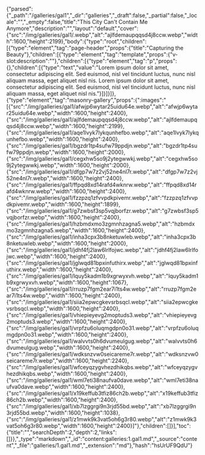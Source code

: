 {"parsed":{"_path":"/galleries/gal1","_dir":"galleries","_draft":false,"_partial":false,"_locale":"","_empty":false,"title":"This City Can't Contain Me Anymore","description":"","layout":"default","cover":{"src":"/img/galleries/gal1/.webp","alt":"ajlfdemaupqqsd4j8ccw.webp","width":1600,"height":2199},"body":{"type":"root","children":[{"type":"element","tag":"page-header","props":{"title":"Capturing the Beauty"},"children":[{"type":"element","tag":"template","props":{"v-slot:description":""},"children":[{"type":"element","tag":"p","props":{},"children":[{"type":"text","value":"Lorem ipsum dolor sit amet, consectetur adipiscing elit. Sed euismod, nisl vel tincidunt luctus, nunc nisl aliquam massa, eget aliquet nisl nis. Lorem ipsum dolor sit amet, consectetur adipiscing elit. Sed euismod, nisl vel tincidunt luctus, nunc nisl aliquam massa, eget aliquet nisl nis."}]}]}]},{"type":"element","tag":"masonry-gallery","props":{":images":"[{\"src\":\"/img/galleries/gal1/afwjp6wytar25uidu64e.webp\",\"alt\":\"afwjp6wytar25uidu64e.webp\",\"width\":1600,\"height\":2400},{\"src\":\"/img/galleries/gal1/ajlfdemaupqqsd4j8ccw.webp\",\"alt\":\"ajlfdemaupqqsd4j8ccw.webp\",\"width\":1600,\"height\":2199},{\"src\":\"/img/galleries/gal1/aqe1lvyk7lykqunhefbo.webp\",\"alt\":\"aqe1lvyk7lykqunhefbo.webp\",\"width\":1600,\"height\":2400},{\"src\":\"/img/galleries/gal1/bgzdr1tp4sufw79ppdjn.webp\",\"alt\":\"bgzdr1tp4sufw79ppdjn.webp\",\"width\":1600,\"height\":2000},{\"src\":\"/img/galleries/gal1/cegxhw5so9j2ytegwwkj.webp\",\"alt\":\"cegxhw5so9j2ytegwwkj.webp\",\"width\":1600,\"height\":2000},{\"src\":\"/img/galleries/gal1/dfgp7w7z2vj52ne4nl7r.webp\",\"alt\":\"dfgp7w7z2vj52ne4nl7r.webp\",\"width\":1600,\"height\":2400},{\"src\":\"/img/galleries/gal1/ffpqd8xd14rafd4wknrw.webp\",\"alt\":\"ffpqd8xd14rafd4wknrw.webp\",\"width\":1600,\"height\":2400},{\"src\":\"/img/galleries/gal1/fzzpzq1zfvvpdkpivemr.webp\",\"alt\":\"fzzpzq1zfvvpdkpivemr.webp\",\"width\":1600,\"height\":1899},{\"src\":\"/img/galleries/gal1/g7zwbsf3sp5vqjborfzr.webp\",\"alt\":\"g7zwbsf3sp5vqjborfzr.webp\",\"width\":1600,\"height\":2400},{\"src\":\"/img/galleries/gal1/hzbmdxmo3zgmnhzagna5.webp\",\"alt\":\"hzbmdxmo3zgmnhzagna5.webp\",\"width\":1600,\"height\":2400},{\"src\":\"/img/galleries/gal1/inha3cpx3b8nketuwleb.webp\",\"alt\":\"inha3cpx3b8nketuwleb.webp\",\"width\":1600,\"height\":2000},{\"src\":\"/img/galleries/gal1/jdhf4fj2law6lrlfojwc.webp\",\"alt\":\"jdhf4fj2law6lrlfojwc.webp\",\"width\":1600,\"height\":2400},{\"src\":\"/img/galleries/gal1/jglwqd81bpxinfuthirx.webp\",\"alt\":\"jglwqd81bpxinfuthirx.webp\",\"width\":1600,\"height\":2400},{\"src\":\"/img/galleries/gal1/lquy5kadm1b9xgrwyxvh.webp\",\"alt\":\"lquy5kadm1b9xgrwyxvh.webp\",\"width\":1600,\"height\":1067},{\"src\":\"/img/galleries/gal1/rruzp7fgm2ear7i1ts4w.webp\",\"alt\":\"rruzp7fgm2ear7i1ts4w.webp\",\"width\":1600,\"height\":2400},{\"src\":\"/img/galleries/gal1/siia2epwcgkevsrbsqcl.webp\",\"alt\":\"siia2epwcgkevsrbsqcl.webp\",\"width\":1600,\"height\":2400},{\"src\":\"/img/galleries/gal1/vhiepieyevg2moptuds3.webp\",\"alt\":\"vhiepieyevg2moptuds3.webp\",\"width\":1600,\"height\":2400},{\"src\":\"/img/galleries/gal1/vrpfzu6oluqmgdpn0o31.webp\",\"alt\":\"vrpfzu6oluqmgdpn0o31.webp\",\"width\":1600,\"height\":2400},{\"src\":\"/img/galleries/gal1/walvvts0h6dvumeulgug.webp\",\"alt\":\"walvvts0h6dvumeulgug.webp\",\"width\":1600,\"height\":2400},{\"src\":\"/img/galleries/gal1/wdksnzvw0seicareme7r.webp\",\"alt\":\"wdksnzvw0seicareme7r.webp\",\"width\":1600,\"height\":2240},{\"src\":\"/img/galleries/gal1/wfceyqzygvhezdhikqbs.webp\",\"alt\":\"wfceyqzygvhezdhikqbs.webp\",\"width\":1600,\"height\":2400},{\"src\":\"/img/galleries/gal1/wml7eti38naufva0dave.webp\",\"alt\":\"wml7eti38naufva0dave.webp\",\"width\":1600,\"height\":2400},{\"src\":\"/img/galleries/gal1/x19keffub3tfiz86ch2b.webp\",\"alt\":\"x19keffub3tfiz86ch2b.webp\",\"width\":1600,\"height\":2400},{\"src\":\"/img/galleries/gal1/xb7lzggrgi9n3rjd55bd.webp\",\"alt\":\"xb7lzggrgi9n3rjd55bd.webp\",\"width\":1600,\"height\":1038},{\"src\":\"/img/galleries/gal1/z1mwk9k3vat5oh6g3r80.webp\",\"alt\":\"z1mwk9k3vat5oh6g3r80.webp\",\"width\":1600,\"height\":2400}]"},"children":[]}],"toc":{"title":"","searchDepth":2,"depth":2,"links":[]}},"_type":"markdown","_id":"content:galleries:1.gal1.md","_source":"content","_file":"galleries/1.gal1.md","_extension":"md"},"hash":"hsUrUF9QdU"}